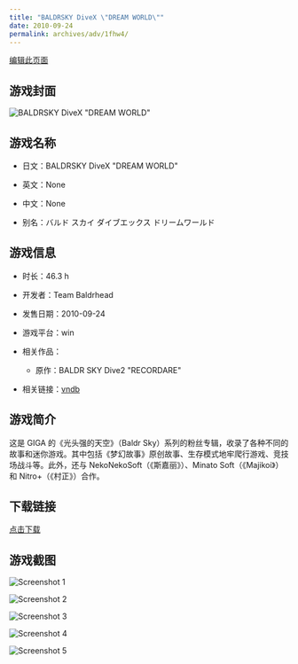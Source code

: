 ```yaml
---
title: "BALDRSKY DiveX \"DREAM WORLD\""
date: 2010-09-24
permalink: archives/adv/1fhw4/
---
```

[编辑此页面](https://github.com/ACG-3/ADV3-source/blob/main/source/_posts/BALDRSKY%20DiveX%20DREAM%20WORLD.md)

## 游戏封面

![BALDRSKY DiveX "DREAM WORLD"](https://pan.timero.xyz/d/onedrive/img_lib_001/BALDRSKY%20DiveX%20DREAM%20WORLD_cover.avif)


## 游戏名称

- 日文：BALDRSKY DiveX "DREAM WORLD"
- 英文：None
- 中文：None

- 别名：バルド スカイ ダイブエックス ドリームワールド


## 游戏信息

- 时长：46.3 h
- 开发者：Team Baldrhead
- 发售日期：2010-09-24
- 游戏平台：win
- 相关作品：
   - 原作：BALDR SKY Dive2 "RECORDARE"

- 相关链接：[vndb](https://vndb.org/v3970)


## 游戏简介

这是 GIGA 的《光头强的天空》（Baldr Sky）系列的粉丝专辑，收录了各种不同的故事和迷你游戏。其中包括《梦幻故事》原创故事、生存模式地牢爬行游戏、竞技场战斗等。此外，还与 NekoNekoSoft（《斯嘉丽》）、Minato Soft（《Majikoi》）和 Nitro+（《村正》）合作。




## 下载链接

[点击下载](https://pan.timero.xyz/onedrive/adv_lib_001/BALDRSKY%20DiveX%20DREAM%20WORLD)


## 游戏截图


![Screenshot 1](https://pan.timero.xyz/d/onedrive/img_lib_001/BALDRSKY%20DiveX%20DREAM%20WORLD_Screenshot_1.avif)

![Screenshot 2](https://pan.timero.xyz/d/onedrive/img_lib_001/BALDRSKY%20DiveX%20DREAM%20WORLD_Screenshot_2.avif)

![Screenshot 3](https://pan.timero.xyz/d/onedrive/img_lib_001/BALDRSKY%20DiveX%20DREAM%20WORLD_Screenshot_3.avif)

![Screenshot 4](https://pan.timero.xyz/d/onedrive/img_lib_001/BALDRSKY%20DiveX%20DREAM%20WORLD_Screenshot_4.avif)

![Screenshot 5](https://pan.timero.xyz/d/onedrive/img_lib_001/BALDRSKY%20DiveX%20DREAM%20WORLD_Screenshot_5.avif)

